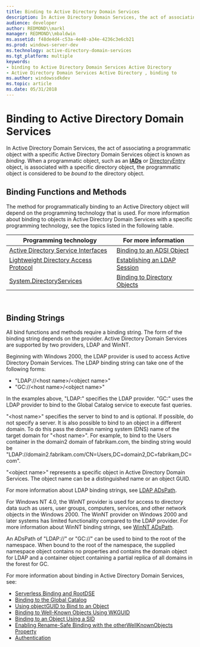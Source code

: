 ```yaml
---
title: Binding to Active Directory Domain Services
description: In Active Directory Domain Services, the act of associating a programmatic object with a specific Active Directory Domain Services object is known as binding.
audience: developer
author: REDMOND\\markl
manager: REDMOND\\mbaldwin
ms.assetid: f48de4d4-c53a-4e40-a34e-4236c3e6cb21
ms.prod: windows-server-dev
ms.technology: active-directory-domain-services
ms.tgt_platform: multiple
keywords:
- binding to Active Directory Domain Services Active Directory
- Active Directory Domain Services Active Directory , binding to
ms.author: windowssdkdev
ms.topic: article
ms.date: 05/31/2018
---
```


# Binding to Active Directory Domain Services

In Active Directory Domain Services, the act of associating a programmatic object with a specific Active Directory Domain Services object is known as *binding*. When a programmatic object, such as an [**IADs**](https://msdn.microsoft.com/library/aa705950) or [DirectoryEntry](http://go.microsoft.com/fwlink/p/?linkid=83868) object, is associated with a specific directory object, the programmatic object is considered to be *bound to* the directory object.

## Binding Functions and Methods

The method for programmatically binding to an Active Directory object will depend on the programming technology that is used. For more information about binding to objects in Active Directory Domain Services with a specific programming technology, see the topics listed in the following table.



| Programming technology                                                                       | For more information                                                           |
|----------------------------------------------------------------------------------------------|--------------------------------------------------------------------------------|
| [Active Directory Service Interfaces](https://msdn.microsoft.com/library/aa772170)         | [Binding to an ADSI Object](https://msdn.microsoft.com/library/aa772319)                    |
| [Lightweight Directory Access Protocol](https://msdn.microsoft.com/library/aa367008) | [Establishing an LDAP Session](https://msdn.microsoft.com/library/aa366102)              |
| [System.DirectoryServices](https://msdn.microsoft.com/library/9t2667d1.aspx)                 | [Binding to Directory Objects](http://go.microsoft.com/fwlink/p/?linkid=83964) |



 

## Binding Strings

All bind functions and methods require a binding string. The form of the binding string depends on the provider. Active Directory Domain Services are supported by two providers, LDAP and WinNT.

Beginning with Windows 2000, the LDAP provider is used to access Active Directory Domain Services. The LDAP binding string can take one of the following forms:

-   "LDAP://<host name&gt;/<object name&gt;"
-   "GC://<host name&gt;/<object name&gt;"

In the examples above, "LDAP:" specifies the LDAP provider. "GC:" uses the LDAP provider to bind to the Global Catalog service to execute fast queries.

"<host name&gt;" specifies the server to bind to and is optional. If possible, do not specify a server. It is also possible to bind to an object in a different domain. To do this pass the domain naming system (DNS) name of the target domain for "<host name&gt;". For example, to bind to the Users container in the domain2 domain of fabrikam.com, the binding string would be "LDAP://domain2.fabrikam.com/CN=Users,DC=domain2,DC=fabrikam,DC=com".

"<object name&gt;" represents a specific object in Active Directory Domain Services. The object name can be a distinguished name or an object GUID.

For more information about LDAP binding strings, see [LDAP ADsPath](https://msdn.microsoft.com/library/aa746384).

For Windows NT 4.0, the WinNT provider is used for access to directory data such as users, user groups, computers, services, and other network objects in the Windows 2000. The WinNT provider on Windows 2000 and later systems has limited functionality compared to the LDAP provider. For more information about WinNT binding strings, see [WinNT ADsPath](https://msdn.microsoft.com/library/aa746534).

An ADsPath of "LDAP://" or "GC://" can be used to bind to the root of the namespace. When bound to the root of the namespace, the supplied namespace object contains no properties and contains the domain object for LDAP and a container object containing a partial replica of all domains in the forest for GC.

For more information about binding in Active Directory Domain Services, see:

-   [Serverless Binding and RootDSE](serverless-binding-and-rootdse.md)
-   [Binding to the Global Catalog](binding-to-the-global-catalog.md)
-   [Using objectGUID to Bind to an Object](using-objectguid-to-bind-to-an-object.md)
-   [Binding to Well-Known Objects Using WKGUID](binding-to-well-known-objects-using-wkguid.md)
-   [Binding to an Object Using a SID](binding-to-an-object-using-a-sid.md)
-   [Enabling Rename-Safe Binding with the otherWellKnownObjects Property](enabling-rename-safe-binding-with-the-otherwellknownobjects-property.md)
-   [Authentication](authentication.md)

 

 




